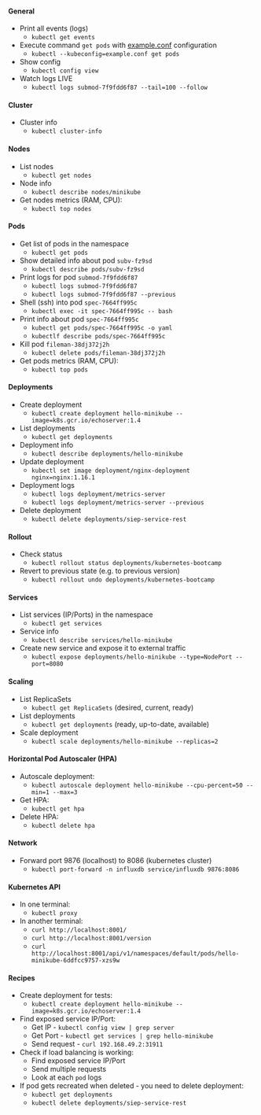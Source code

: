 #### General
* Print all events (logs)
    * `kubectl get events`
* Execute command `get pods` with [example.conf](extras/example.conf) configuration
    * `kubectl --kubeconfig=example.conf get pods`
* Show config
    * `kubectl config view`
* Watch logs LIVE
    * `kubectl logs submod-7f9fdd6f87 --tail=100 --follow`
    
#### Cluster
* Cluster info
    * `kubectl cluster-info`

#### Nodes
* List nodes
    * `kubectl get nodes`
* Node info
    * `kubectl describe nodes/minikube`
* Get nodes metrics (RAM, CPU):
    * `kubectl top nodes`

#### Pods
* Get list of pods in the namespace
    * `kubectl get pods`
* Show detailed info about pod `subv-fz9sd`
    * `kubectl describe pods/subv-fz9sd`
* Print logs for pod `submod-7f9fdd6f87`
    * `kubectl logs submod-7f9fdd6f87`
    * `kubectl logs submod-7f9fdd6f87 --previous`
* Shell (ssh) into pod `spec-7664ff995c`
    * `kubectl exec -it spec-7664ff995c -- bash`
* Print info about pod `spec-7664ff995c`
    * `kubectl get pods/spec-7664ff995c -o yaml`
    * `kubectlf describe pods/spec-7664ff995c`
* Kill pod `fileman-38dj372j2h`
    * `kubectl delete pods/fileman-38dj372j2h`
* Get pods metrics (RAM, CPU):
    * `kubectl top pods`
    
#### Deployments
* Create deployment
    * `kubectl create deployment hello-minikube --image=k8s.gcr.io/echoserver:1.4`
* List deployments
    * `kubectl get deployments`
* Deployment info
    * `kubectl describe deployments/hello-minikube`
* Update deployment
    * `kubectl set image deployment/nginx-deployment nginx=nginx:1.16.1`
* Deployment logs
    * `kubectl logs deployment/metrics-server`
    * `kubectl logs deployment/metrics-server --previous`
* Delete deployment
    * `kubectl delete deployments/siep-service-rest`
    
#### Rollout
* Check status
    * `kubectl rollout status deployments/kubernetes-bootcamp`
* Revert to previous state (e.g. to previous version)
    * `kubectl rollout undo deployments/kubernetes-bootcamp`
    
#### Services
* List services (IP/Ports) in the namespace
    * `kubectl get services`
* Service info
    * `kubectl describe services/hello-minikube`
* Create new service and expose it to external traffic
    * `kubectl expose deployments/hello-minikube --type=NodePort --port=8080`
    
#### Scaling
* List ReplicaSets
    * `kubectl get ReplicaSets` (desired, current, ready)
* List deployments
    * `kubectl get deployments` (ready, up-to-date, available)
* Scale deployment
    * `kubectl scale deployments/hello-minikube --replicas=2`
    
#### Horizontal Pod Autoscaler (HPA)
* Autoscale deployment:
    * `kubectl autoscale deployment hello-minikube --cpu-percent=50 --min=1 --max=3`
* Get HPA:
    * `kubectl get hpa`
* Delete HPA:
    * `kubectl delete hpa`
    
#### Network
* Forward port 9876 (localhost) to 8086 (kubernetes cluster)
    * `kubectl port-forward -n influxdb service/influxdb 9876:8086`
    
#### Kubernetes API
* In one terminal:
    * `kubectl proxy`
* In another terminal:
    * `curl http://localhost:8001/`
    * `curl http://localhost:8001/version`
    * `curl http://localhost:8001/api/v1/namespaces/default/pods/hello-minikube-6ddfcc9757-xzs9w`
    
#### Recipes
* Create deployment for tests:
    * `kubectl create deployment hello-minikube --image=k8s.gcr.io/echoserver:1.4` 
* Find exposed service IP/Port:
    * Get IP - `kubectl config view | grep server`
    * Get Port - `kubectl get services | grep hello-minikube`
    * Send request - `curl 192.168.49.2:31911`
* Check if load balancing is working:
    * Find exposed service IP/Port
    * Send multiple requests
    * Look at each `pod` logs
* If pod gets recreated when deleted - you need to delete deployment:
    * `kubectl get deployments`
    * `kubectl delete deployments/siep-service-rest`

